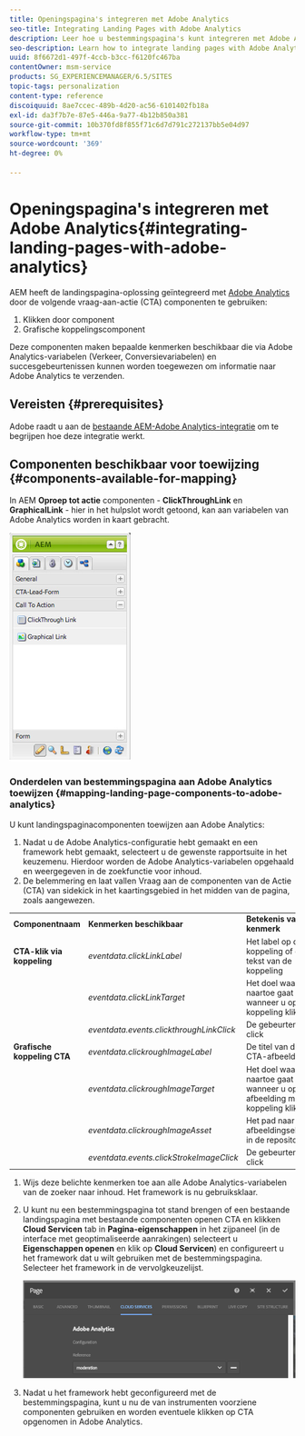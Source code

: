 ```yaml
---
title: Openingspagina's integreren met Adobe Analytics
seo-title: Integrating Landing Pages with Adobe Analytics
description: Leer hoe u bestemmingspagina's kunt integreren met Adobe Analytics.
seo-description: Learn how to integrate landing pages with Adobe Analytics.
uuid: 8f6672d1-497f-4ccb-b3cc-f6120fc467ba
contentOwner: msm-service
products: SG_EXPERIENCEMANAGER/6.5/SITES
topic-tags: personalization
content-type: reference
discoiquuid: 8ae7ccec-489b-4d20-ac56-6101402fb18a
exl-id: da3f7b7e-87e5-446a-9a77-4b12b850a381
source-git-commit: 10b370fd8f855f71c6d7d791c272137bb5e04d97
workflow-type: tm+mt
source-wordcount: '369'
ht-degree: 0%

---
```


# Openingspagina&#39;s integreren met Adobe Analytics{#integrating-landing-pages-with-adobe-analytics}

AEM heeft de landingspagina-oplossing geïntegreerd met [Adobe Analytics](https://www.omniture.com/en/products/analytics/sitecatalyst) door de volgende vraag-aan-actie (CTA) componenten te gebruiken:

1. Klikken door component
1. Grafische koppelingscomponent

Deze componenten maken bepaalde kenmerken beschikbaar die via Adobe Analytics-variabelen (Verkeer, Conversievariabelen) en succesgebeurtenissen kunnen worden toegewezen om informatie naar Adobe Analytics te verzenden.

## Vereisten {#prerequisites}

Adobe raadt u aan de [bestaande AEM-Adobe Analytics-integratie](/help/sites-administering/adobeanalytics.md) om te begrijpen hoe deze integratie werkt.

## Componenten beschikbaar voor toewijzing {#components-available-for-mapping}

In AEM **Oproep tot actie** componenten - **ClickThroughLink** en **GraphicalLink** - hier in het hulpslot wordt getoond, kan aan variabelen van Adobe Analytics worden in kaart gebracht.

![chlimage_1-21](assets/chlimage_1-21a.jpeg)

### Onderdelen van bestemmingspagina aan Adobe Analytics toewijzen {#mapping-landing-page-components-to-adobe-analytics}

U kunt landingspaginacomponenten toewijzen aan Adobe Analytics:

1. Nadat u de Adobe Analytics-configuratie hebt gemaakt en een framework hebt gemaakt, selecteert u de gewenste rapportsuite in het keuzemenu. Hierdoor worden de Adobe Analytics-variabelen opgehaald en weergegeven in de zoekfunctie voor inhoud.
1. De belemmering en laat vallen Vraag aan de componenten van de Actie (CTA) van sidekick in het kaartingsgebied in het midden van de pagina, zoals aangewezen.

<table>
 <tbody>
  <tr>
   <td><strong>Componentnaam</strong></td>
   <td><strong>Kenmerken beschikbaar</strong></td>
   <td><strong>Betekenis van kenmerk</strong></td>
  </tr>
  <tr>
   <td><strong>CTA-klik via koppeling</strong></td>
   <td><i>eventdata.clickLinkLabel</i> <br /> </td>
   <td>Het label op de koppeling of de tekst van de koppeling </td>
  </tr>
  <tr>
   <td><br type="_moz" /> </td>
   <td><i>eventdata.clickLinkTarget</i> <br /> </td>
   <td>Het doel waar u naartoe gaat wanneer u op de koppeling klikt </td>
  </tr>
  <tr>
   <td><br type="_moz" /> </td>
   <td><i>eventdata.events.clickthroughLinkClick</i> <br /> </td>
   <td>De gebeurtenis click </td>
  </tr>
  <tr>
   <td><strong>Grafische koppeling CTA</strong></td>
   <td><i>eventdata.clickroughImageLabel</i> <br /> </td>
   <td>De titel van de CTA-afbeelding </td>
  </tr>
  <tr>
   <td><br type="_moz" /> </td>
   <td><i>eventdata.clickroughImageTarget</i> <br /> </td>
   <td>Het doel waar u naartoe gaat wanneer u op de afbeelding met een koppeling klikt</td>
  </tr>
  <tr>
   <td><br type="_moz" /> </td>
   <td><i>eventdata.clickroughImageAsset</i> <br /> </td>
   <td>Het pad naar het afbeeldingselement in de repository </td>
  </tr>
  <tr>
   <td><br type="_moz" /> </td>
   <td><i>eventdata.events.clickStrokeImageClick</i> <br /> </td>
   <td>De gebeurtenis click</td>
  </tr>
 </tbody>
</table>

1. Wijs deze belichte kenmerken toe aan alle Adobe Analytics-variabelen van de zoeker naar inhoud. Het framework is nu gebruiksklaar.
1. U kunt nu een bestemmingspagina tot stand brengen of een bestaande landingspagina met bestaande componenten openen CTA en klikken **Cloud Servicen** tab in **Pagina-eigenschappen** in het zijpaneel (in de interface met geoptimaliseerde aanrakingen) selecteert u **Eigenschappen openen** en klik op **Cloud Servicen**) en configureert u het framework dat u wilt gebruiken met de bestemmingspagina. Selecteer het framework in de vervolgkeuzelijst.

   ![chlimage_1-25](assets/chlimage_1-25a.png)

1. Nadat u het framework hebt geconfigureerd met de bestemmingspagina, kunt u nu de van instrumenten voorziene componenten gebruiken en worden eventuele klikken op CTA opgenomen in Adobe Analytics.

